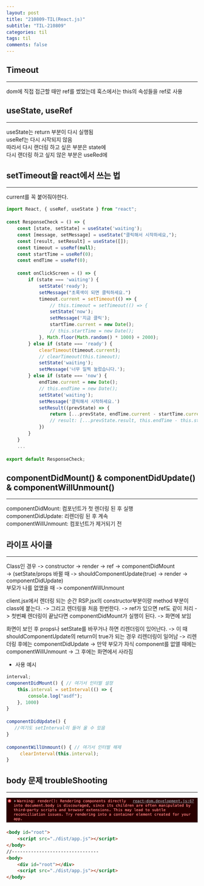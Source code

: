 ```yaml
---
layout: post
title: "210809-TIL(React.js)"
subtitle: "TIL-210809"
categories: til
tags: til
comments: false
---
```


## Timeout
---
dom에 직접 접근할 때만 ref를 썼었는데 훅스에서는 this의 속성들을 ref로 사용

## useState, useRef
---
useState는 return 부분이 다시 실행됨       
useRef는 다시 시작되지 않음     
따라서 다시 랜더링 하고 싶은 부분은 state에     
다시 랜더링 하고 싶지 않은 부분은 useRed에

## setTimeout을 react에서 쓰는 법
---
current를 꼭 붙어줘야한다.
```javascript
import React, { useRef, useState } from "react";

const ResponseCheck = () => {
    const [state, setState] = useState('waiting');
    const [message, setMessage] = useState("클릭해서 시작하세요,");
    const [result, setResult] = useState([]);
    const timeout = useRef(null);
    const startTime = useRef(0);
    const endTime = useRef(0);

    const onClickScreen = () => {
        if (state === 'waiting') {
            setState('ready');
            setMessage("초록색이 되면 클릭하세요.")
            timeout.current = setTimeout(() => {
                // this.timeout = setTimeout(() => {
                setState('now');
                setMessage('지금 클릭');
                startTime.current = new Date();
                // this.startTime = new Date();
            }, Math.floor(Math.random() * 1000) + 2000);
        } else if (state === 'ready') {
            clearTimeout(timeout.current);
            // clearTimeout(this.timeout);
            setState('waiting');
            setMessage('너무 일찍 눌렀습니다.');
        } else if (state === 'now') {
            endTime.current = new Date();
            // this.endTime = new Date();
            setState('waiting');
            setMessage('클릭해서 시작하세요.')
            setResult((prevState) => {
                return [...prevState, endTime.current - startTime.current];
                // result: [...prevState.result, this.endTime - this.startTime];
            })
        }
    }
    ...

export default ResponseCheck;
```

## componentDidMount() & componentDidUpdate() & componentWillUnmount()
---
componentDidMount: 컴포넌트가 첫 렌더링 된 후 실행       
componentDidUpdate: 리렌더링 된 후 계속      
componentWillUnmount: 컴포넌트가 제거되기 전        

## 라이프 사이클
---
Class인 경우 -> constructor -> render -> ref -> componentDidMount       
-> (setState/props 바뀔 때 -> shouldComponentUpdate(true) -> render -> componentDidUpdate)        
부모가 나를 없앴을 때 -> componentWillUnmount       

client.jsx에서 렌더링 되는 순간 RSP.jsx의 constructor부분이랑 method 부분이 class에 붙는다. -> 그리고 렌더링을 처음 한번한다. -> ref가 있으면 ref도 같이 처리 -> 첫번째 렌더링이 끝났다면 componentDidMount가 실행이 된다. -> 화면에 보임       

화면이 보인 후 props나 setState를 바꾸거나 하면 리렌더링이 있어난다. -> 이 때 shouldComponentUpdate의 return이 true가 되는 경우 리렌더링이 일어남 -> 리렌더링 후에는 componentDidUpdate -> 만약 부모가 자식 component를 없앨 때에는 componentWillUnmount -> 그 후에는 화면에서 사라짐

- 사용 예시     
```javascript
interval;
componentDidMount() { // 여기서 인터벌 설정
    this.interval = setInterval(() => {
        console.log("asdf");
    }, 1000)
}

componentDidUpdate() { 
   //여기도 setInterval이 들어 올 수 있음
}

componentWillUnmount() { // 여기서 인터벌 해제
     clearInterval(this.interval);
}
```

## body 문제 troubleShooting
---
![그림 1-1](/assets/img/web/2021-08-09/1-1.png)         
```html
<body id="root">
    <script src="./dist/app.js"></script>
</body>
//--------------------------------
<body>
    <div id="root"></div>
    <script src="./dist/app.js"></script>
</body>
```


